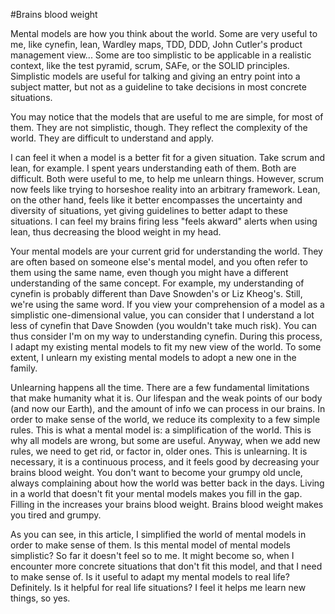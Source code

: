 #Brains blood weight

Mental models are how you think about the world. Some are very useful to me, like cynefin, lean, Wardley maps, TDD, DDD, John Cutler's product management view...
Some are too simplistic to be applicable in a realistic context, like the test pyramid, scrum, SAFe, or the SOLID principles.
Simplistic models are useful for talking and giving an entry point into a subject matter, but not as a guideline to take decisions in most concrete situations.

You may notice that the models that are useful to me are simple, for most of them.
They are not simplistic, though.
They reflect the complexity of the world. They are difficult to understand and apply.

I can feel it when a model is a better fit for a given situation.
Take scrum and lean, for example.
I spent years understanding eath of them.
Both are difficult. Both were useful to me, to help me unlearn things.
However, scrum now feels like trying to horseshoe reality into an arbitrary framework.
Lean, on the other hand, feels like it better encompasses the uncertainty and diversity of situations, yet giving guidelines to better adapt to these situations.
I can feel my brains firing less "feels akward" alerts when using lean, thus decreasing the blood weight in my head.

Your mental models are your current grid for understanding the world.
They are often based on someone else's mental model, and you often refer to them using the same name, even though you might have a different understanding of the same concept.
For example, my understanding of cynefin is probably different than Dave Snowden's or Liz Kheog's. Still, we're using the same word.
If you view your comprehension of a model as a simplistic one-dimensional value, you can consider that I understand a lot less of cynefin that Dave Snowden (you wouldn't take much risk).
You can thus consider I'm on my way to understanding cynefin.
During this process, I adapt my existing mental models to fit my new view of the world.
To some extent, I unlearn my existing mental models to adopt a new one in the family.

Unlearning happens all the time. There are a few fundamental limitations that make humanity what it is.
Our lifespan and the weak points of our body (and now our Earth), and the amount of info we can process in our brains.
In order to make sense of the world, we reduce its complexity to a few simple rules.
This is what a mental model is: a simplification of the world.
This is why all models are wrong, but some are useful.
Anyway, when we add new rules, we need to get rid, or factor in, older ones.
This is unlearning. It is necessary, it is a continuous process, and it feels good by decreasing your brains blood weight.
You don't want to become your grumpy old uncle, always complaining about how the world was better back in the days.
Living in a world that doesn't fit your mental models makes you fill in the gap.
Filling in the increases your brains blood weight.
Brains blood weight makes you tired and grumpy.

As you can see, in this article, I simplified the world of mental models in order to make sense of them.
Is this mental model of mental models simplistic? So far it doesn't feel so to me.
It might become so, when I encounter more concrete situations that don't fit this model, and that I need to make sense of.
Is it useful to adapt my mental models to real life? Definitely.
Is it helpful for real life situations? I feel it helps me learn new things, so yes.
